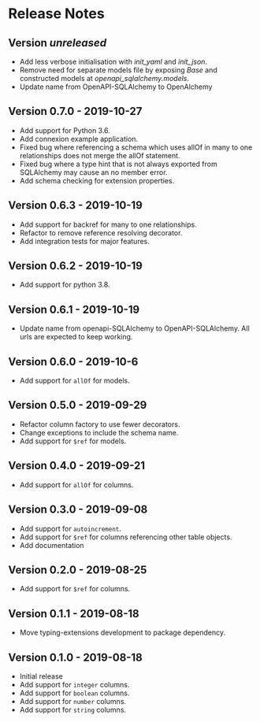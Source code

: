 # Release Notes

## Version _unreleased_
- Add less verbose initialisation with _init_yaml_ and _init_json_.
- Remove need for separate models file by exposing _Base_ and constructed models at _openapi_sqlalchemy.models_.
- Update name from OpenAPI-SQLAlchemy to OpenAlchemy

## Version 0.7.0 - 2019-10-27
- Add support for Python 3.6.
- Add connexion example application.
- Fixed bug where referencing a schema which uses allOf in many to one relationships does not merge the allOf statement.
- Fixed bug where a type hint that is not always exported from SQLAlchemy may cause an no member error.
- Add schema checking for extension properties.

## Version 0.6.3 - 2019-10-19
- Add support for backref for many to one relationships.
- Refactor to remove reference resolving decorator.
- Add integration tests for major features.

## Version 0.6.2 - 2019-10-19
- Add support for python 3.8.

## Version 0.6.1 - 2019-10-19
- Update name from openapi-SQLAlchemy to OpenAPI-SQLAlchemy. All urls are expected to keep working.

## Version 0.6.0 - 2019-10-6
- Add support for `allOf` for models.

## Version 0.5.0 - 2019-09-29
- Refactor column factory to use fewer decorators.
- Change exceptions to include the schema name.
- Add support for `$ref` for models.

## Version 0.4.0 - 2019-09-21
- Add support for `allOf` for columns.

## Version 0.3.0 - 2019-09-08
- Add support for `autoincrement`.
- Add support for `$ref` for columns referencing other table objects.
- Add documentation

## Version 0.2.0 - 2019-08-25
- Add support for `$ref` for columns.

## Version 0.1.1 - 2019-08-18
- Move typing-extensions development to package dependency.

## Version 0.1.0 - 2019-08-18
- Initial release
- Add support for `integer` columns.
- Add support for `boolean` columns.
- Add support for `number` columns.
- Add support for `string` columns.
